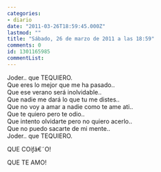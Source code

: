 ```yaml
---
categories:
- diario
date: "2011-03-26T18:59:45.000Z"
lastmod: ""
title: "Sábado, 26 de marzo de 2011 a las 18:59"
comments: 0
id: 1301165985
commentList:
---
```


Joder.. que TEQUIERO.  
Que eres lo mejor que me ha pasado..  
Que ese verano será inolvidable..  
Que nadie me dará lo que tu me distes..  
Que no voy a amar a nadie como te ame ati..  
Que te quiero pero te odio..  
Que intento olvidarte pero no quiero acerlo..  
Que no puedo sacarte de mi mente..  
Joder.. que TEQUIERO.  
  
QUE COíƒâ€˜O!  
  
QUE TE AMO!